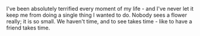 I've been absolutely terrified every moment of my life - and I've never let it keep me from doing a single thing I wanted to do.
Nobody sees a flower really; it is so small. We haven't time, and to see takes time - like to have a friend takes time.
